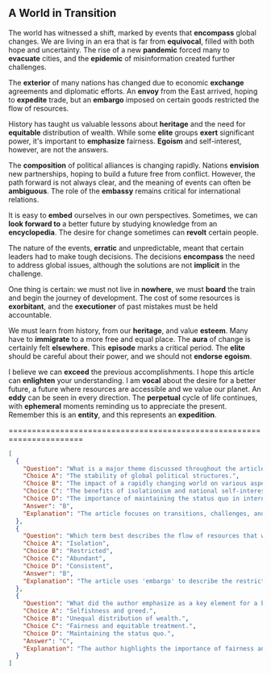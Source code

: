 ## A World in Transition

The world has witnessed a shift, marked by events that **encompass** global changes. We are living in an era that is far from **equivocal**, filled with both hope and uncertainty. The rise of a new **pandemic** forced many to **evacuate** cities, and the **epidemic** of misinformation created further challenges.

The **exterior** of many nations has changed due to economic **exchange** agreements and diplomatic efforts. An **envoy** from the East arrived, hoping to **expedite** trade, but an **embargo** imposed on certain goods restricted the flow of resources.

History has taught us valuable lessons about **heritage** and the need for **equitable** distribution of wealth. While some **elite** groups **exert** significant power, it's important to **emphasize** fairness. **Egoism** and self-interest, however, are not the answers.

The **composition** of political alliances is changing rapidly. Nations **envision** new partnerships, hoping to build a future free from conflict. However, the path forward is not always clear, and the meaning of events can often be **ambiguous**. The role of the **embassy** remains critical for international relations.

It is easy to **embed** ourselves in our own perspectives. Sometimes, we can **look forward to** a better future by studying knowledge from an **encyclopedia**. The desire for change sometimes can **revolt** certain people.

The nature of the events, **erratic** and unpredictable, meant that certain leaders had to make tough decisions. The decisions **encompass** the need to address global issues, although the solutions are not **implicit** in the challenge.

One thing is certain: we must not live in **nowhere**, we must **board** the train and begin the journey of development. The cost of some resources is **exorbitant**, and the **executioner** of past mistakes must be held accountable.

We must learn from history, from our **heritage**, and value **esteem**. Many have to **immigrate** to a more free and equal place. The **aura** of change is certainly felt **elsewhere**. This **episode** marks a critical period. The **elite** should be careful about their power, and we should not **endorse** **egoism**.

I believe we can **exceed** the previous accomplishments. I hope this article can **enlighten** your understanding. I am **vocal** about the desire for a better future, a future where resources are accessible and we value our planet. An **eddy** can be seen in every direction. The **perpetual** cycle of life continues, with **ephemeral** moments reminding us to appreciate the present. Remember this is an **entity**, and this represents an **expedition**.


======================================================================

```json
[
  {
    "Question": "What is a major theme discussed throughout the article?",
    "Choice A": "The stability of global political structures.",
    "Choice B": "The impact of a rapidly changing world on various aspects of life.",
    "Choice C": "The benefits of isolationism and national self-interest.",
    "Choice D": "The importance of maintaining the status quo in international relations.",
    "Answer": "B",
    "Explanation": "The article focuses on transitions, challenges, and changes in the world, indicating a focus on the impact of a rapidly changing world. The other choices are contradicted by the text's message."
  },
  {
    "Question": "Which term best describes the flow of resources that was impacted?",
    "Choice A": "Isolation",
    "Choice B": "Restricted",
    "Choice C": "Abundant",
    "Choice D": "Consistent",
    "Answer": "B",
    "Explanation": "The article uses 'embargo' to describe the restriction of resources. 'Restricted' is a synonym for 'embargo', while the other options are not discussed in the article."
  },
  {
    "Question": "What did the author emphasize as a key element for a better future?",
    "Choice A": "Selfishness and greed.",
    "Choice B": "Unequal distribution of wealth.",
    "Choice C": "Fairness and equitable treatment.",
    "Choice D": "Maintaining the status quo.",
    "Answer": "C",
    "Explanation": "The author highlights the importance of fairness and equitable distribution of wealth. The other options are presented as negative or contrasting ideas."
  }
]
```